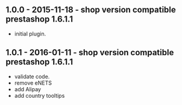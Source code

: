 ## 1.0.0 - 2015-11-18 - shop version compatible prestashop 1.6.1.1
* initial plugin.

## 1.0.1 - 2016-01-11 - shop version compatible prestashop 1.6.1.1
* validate code.
* remove eNETS
* add Alipay
* add country tooltips
